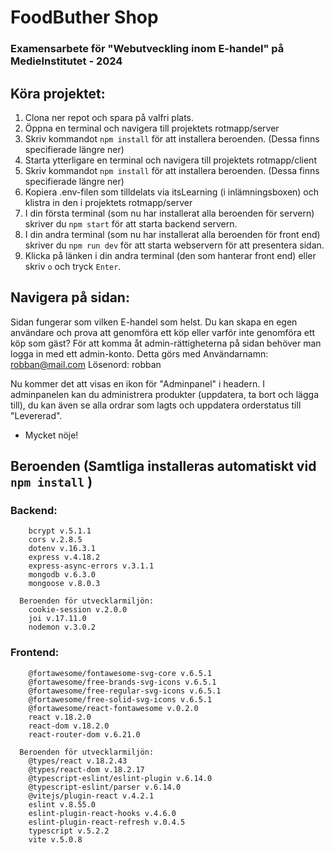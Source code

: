 # FoodButher Shop
### Examensarbete för "Webutveckling inom E-handel" på MedieInstitutet - 2024

## Köra projektet: 
1. Clona ner repot och spara på valfri plats.
2. Öppna en terminal och navigera till projektets rotmapp/server
3. Skriv kommandot `npm install` för att installera beroenden. (Dessa finns specifierade längre ner)
4. Starta ytterligare en terminal och navigera till projektets rotmapp/client
5. Skriv kommandot `npm install` för att installera beroenden. (Dessa finns specifierade längre ner)
6. Kopiera .env-filen som tilldelats via itsLearning (i inlämningsboxen) och klistra in den i projektets rotmapp/server
7. I din första terminal (som nu har installerat alla beroenden för servern) skriver du `npm start` för att starta backend servern.
8. I din andra terminal (som nu har installerat alla beroenden för front end) skriver du `npm run dev` för att starta webservern för att presentera sidan.
9. Klicka på länken i din andra terminal (den som hanterar front end) eller skriv `o` och tryck `Enter`. 

## Navigera på sidan: 
Sidan fungerar som vilken E-handel som helst. Du kan skapa en egen användare och prova att genomföra ett köp eller varför inte genomföra ett köp som gäst? 
För att komma åt admin-rättigheterna på sidan behöver man logga in med ett admin-konto. Detta görs med 
Användarnamn: robban@mail.com
Lösenord: robban

Nu kommer det att visas en ikon för "Adminpanel" i headern. I adminpanelen kan du administrera produkter (uppdatera, ta bort och lägga till), du kan även se alla ordrar som lagts och uppdatera orderstatus till "Levererad". 

- Mycket nöje!

## Beroenden (Samtliga installeras automatiskt vid `npm install` )
### Backend: 
```
    bcrypt v.5.1.1
    cors v.2.8.5
    dotenv v.16.3.1
    express v.4.18.2
    express-async-errors v.3.1.1
    mongodb v.6.3.0
    mongoose v.8.0.3
  
  Beroenden för utvecklarmiljön: 
    cookie-session v.2.0.0
    joi v.17.11.0
    nodemon v.3.0.2
```
### Frontend: 
```
    @fortawesome/fontawesome-svg-core v.6.5.1
    @fortawesome/free-brands-svg-icons v.6.5.1
    @fortawesome/free-regular-svg-icons v.6.5.1
    @fortawesome/free-solid-svg-icons v.6.5.1
    @fortawesome/react-fontawesome v.0.2.0
    react v.18.2.0
    react-dom v.18.2.0
    react-router-dom v.6.21.0
  
  Beroenden för utvecklarmiljön: 
    @types/react v.18.2.43
    @types/react-dom v.18.2.17
    @typescript-eslint/eslint-plugin v.6.14.0
    @typescript-eslint/parser v.6.14.0
    @vitejs/plugin-react v.4.2.1
    eslint v.8.55.0
    eslint-plugin-react-hooks v.4.6.0
    eslint-plugin-react-refresh v.0.4.5
    typescript v.5.2.2
    vite v.5.0.8
```
  
